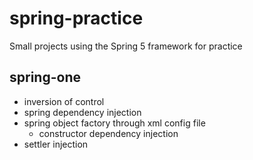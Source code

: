 # spring-practice
Small projects using the Spring 5 framework for practice

## spring-one
- inversion of control
- spring dependency injection
- spring object factory through xml config file
  - constructor dependency injection
- settler injection
